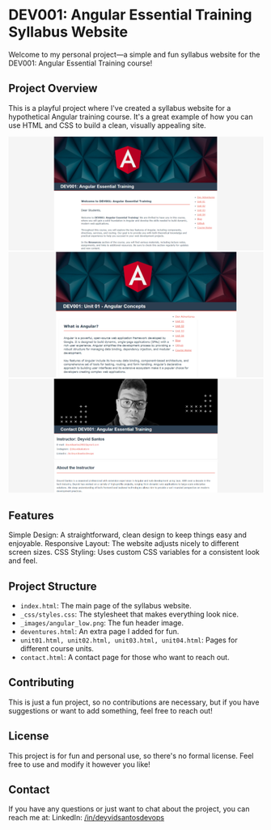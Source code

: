 # DEV001: Angular Essential Training Syllabus Website
Welcome to my personal project—a simple and fun syllabus website for the DEV001: Angular Essential Training course!

## Project Overview
This is a playful project where I've created a syllabus website for a hypothetical Angular training course. It's a great example of how you can use HTML and CSS to build a clean, visually appealing site.

![Print 1](docs/print1.png)
![Print 2](docs/print2.png)
![Print 3](docs/print3.png)

## Features
Simple Design: A straightforward, clean design to keep things easy and enjoyable.
Responsive Layout: The website adjusts nicely to different screen sizes.
CSS Styling: Uses custom CSS variables for a consistent look and feel.

## Project Structure
* ```index.html```: The main page of the syllabus website.
* ```_css/styles.css```: The stylesheet that makes everything look nice.
* ```_images/angular_low.png```: The fun header image.
* ```deventures.html```: An extra page I added for fun.
* ```unit01.html, unit02.html, unit03.html, unit04.html```: Pages for different course units.
* ```contact.html```: A contact page for those who want to reach out.

## Contributing
This is just a fun project, so no contributions are necessary, but if you have suggestions or want to add something, feel free to reach out!

## License
This project is for fun and personal use, so there's no formal license. Feel free to use and modify it however you like!

## Contact
If you have any questions or just want to chat about the project, you can reach me at:
LinkedIn: <a href="https://linkedin.com/in/deyvidsantosdevops">/in/deyvidsantosdevops</a>